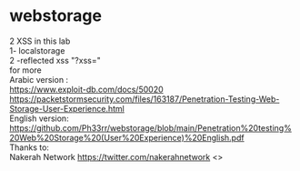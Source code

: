 # webstorage
2 XSS in this lab
<br>1- localstorage<br>
2 -reflected xss "?xss="
<br> for more<br>
Arabic version : <br>
https://www.exploit-db.com/docs/50020 <br>
https://packetstormsecurity.com/files/163187/Penetration-Testing-Web-Storage-User-Experience.html
<br>English version: https://github.com/Ph33rr/webstorage/blob/main/Penetration%20testing%20Web%20Storage%20(User%20Experience)%20English.pdf
<br> Thanks to:
<br> Nakerah Network https://twitter.com/nakerahnetwork
<>
